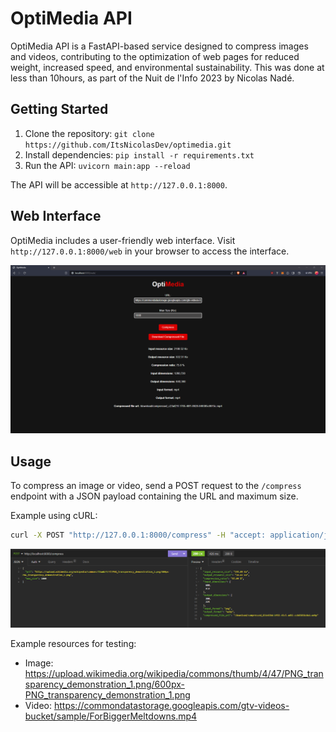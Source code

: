 # OptiMedia API

OptiMedia API is a FastAPI-based service designed to compress images and videos, contributing to the optimization of web pages for reduced weight, increased speed, and environmental sustainability.
This was done at less than 10hours, as part of the Nuit de l'Info 2023 by Nicolas Nadé.

## Getting Started

1. Clone the repository: `git clone https://github.com/ItsNicolasDev/optimedia.git`
2. Install dependencies: `pip install -r requirements.txt`
3. Run the API: `uvicorn main:app --reload`

The API will be accessible at `http://127.0.0.1:8000`.

## Web Interface

OptiMedia includes a user-friendly web interface. Visit `http://127.0.0.1:8000/web` in your browser to access the interface.

![Web Interface](/images/web.png)

## Usage

To compress an image or video, send a POST request to the `/compress` endpoint with a JSON payload containing the URL and maximum size.

Example using cURL:
```bash
curl -X POST "http://127.0.0.1:8000/compress" -H "accept: application/json" -H "Content-Type: application/json" -d '{"url":"https://example.com/sample_image.jpg", "max_size": 1000}'
```
![Request](/images/request.png)

Example resources for testing:
 - Image: https://upload.wikimedia.org/wikipedia/commons/thumb/4/47/PNG_transparency_demonstration_1.png/600px-PNG_transparency_demonstration_1.png
 - Video: https://commondatastorage.googleapis.com/gtv-videos-bucket/sample/ForBiggerMeltdowns.mp4

